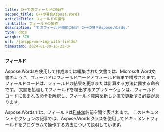 ```yaml
---
title: C++でのフィールドの操作
second_title: C++の場合Aspose.Words
articleTitle: フィールドの操作
linktitle: フィールドの操作
description: "でのフィールド機能の紹介 C++の場合Aspose.Words."
type: docs
weight: 370
url: /ja/cpp/working-with-fields/
timestamp: 2024-01-30-16-22-34
---
```


**フィールド**

Aspose.Wordsを使用して作成または編集された文書では、Microsoft Word文書のように、フィールドはフィールドコードとフィールド結果で構成されます。 フィールドコードは、フィールドの結果を更新または計算する方法に関する命令です。 文書を処理してフィールドを検出するアプリケーションは、フィールドコードに含まれる命令を解釈し、フィールド結果を新しい値で更新する必要があります。

Aspose.Wordsでは、フィールドは[Fields](https://reference.aspose.com/words/cpp/aspose.words.fields/)名前空間で表されます。 このドキュメントセクションの記事では、Aspose.Wordsクラスを使用してドキュメントフィールドをプログラムで操作する方法について説明しています。
